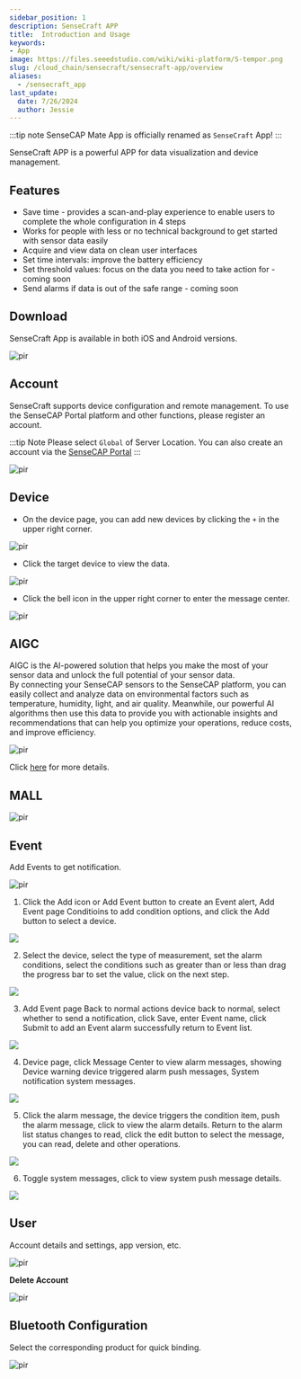 ```yaml
---
sidebar_position: 1
description: SenseCraft APP
title:  Introduction and Usage
keywords:
- App
image: https://files.seeedstudio.com/wiki/wiki-platform/S-tempor.png
slug: /cloud_chain/sensecraft/sensecraft-app/overview
aliases:
  - /sensecraft_app
last_update:
  date: 7/26/2024
  author: Jessie
---
```




:::tip note
SenseCAP Mate App is officially renamed as `SenseCraft` App!
:::


SenseCraft APP is a powerful APP for data visualization and device management.

## Features

* Save time - provides a scan-and-play experience to enable users to complete the whole configuration in 4 steps
* Works for people with less or no technical background to get started with sensor data easily
* Acquire and view data on clean user interfaces
* Set time intervals: improve the battery efficiency
* Set threshold values: focus on the data you need to take action for - coming soon
* Send alarms if data is out of the safe range - coming soon

## Download

SenseCraft App is available in both iOS and Android versions.

<p style={{textAlign: 'center'}}><img src="https://files.seeedstudio.com/wiki/sensecap_mate_app/mate_app_1.png" alt="pir" width={600} height="auto" /></p>


## Account

SenseCraft supports device configuration and remote management. To use the SenseCAP Portal platform and other functions, please register an account. 

:::tip Note
Please select `Global` of Server Location. You can also create an account via the <a href="http://sensecap.seeed.cc">SenseCAP Portal</a>
:::

<p style={{textAlign: 'center'}}><img src="https://files.seeedstudio.com/wiki/SenseCAP/introduction/login-page.PNG" alt="pir" width={300} height="auto" /></p>


## Device

* On the device page, you can add new devices by clicking the `+` in the upper right corner.

<p style={{textAlign: 'center'}}><img src="https://files.seeedstudio.com/wiki/SenseCAP/introduction/add-new.png" alt="pir" width={500} height="auto" /></p>

* Click the target device to view the data.

<p style={{textAlign: 'center'}}><img src="https://files.seeedstudio.com/wiki/SenseCAP/introduction/data.png" alt="pir" width={500} height="auto" /></p>


* Click the bell icon in the upper right corner to enter the message center.

<p style={{textAlign: 'center'}}><img src="https://files.seeedstudio.com/wiki/SenseCAP/introduction/message-center.png" alt="pir" width={500} height="auto" /></p>


## AIGC

AIGC is the AI-powered solution that helps you make the most of your sensor data and unlock the full potential of your sensor data. <br/>
By connecting your SenseCAP sensors to the SenseCAP platform, you can easily collect and analyze data on environmental factors such as temperature, humidity, light, and air quality. Meanwhile, our powerful AI algorithms then use this data to provide you with actionable insights and recommendations that can help you optimize your operations, reduce costs, and improve efficiency.
<p style={{textAlign: 'center'}}><img src="https://files.seeedstudio.com/wiki/SenseCAP/introduction/AIGC.PNG" alt="pir" width={300} height="auto" /></p>


Click [here](https://wiki.seeedstudio.com/How_to_Use_SenseCAP_AI_on_SenseCAP_Portal_and_SenseCAP_Mate_APP/) for more details.


## MALL

<p style={{textAlign: 'center'}}><img src="https://files.seeedstudio.com/wiki/SenseCAP/introduction/MAll.PNG" alt="pir" width={300} height="auto" /></p>

## Event


Add Events to get notification.
<p style={{textAlign: 'center'}}><img src="https://files.seeedstudio.com/wiki/SenseCAP/introduction/add-event.PNG" alt="pir" width={300} height="auto" /></p>

1. Click the Add icon or Add Event button to create an Event alert, Add Event page Conditioins to add condition options, and click the Add button to select a device.

<div style={{textAlign:'center'}}><img src="https://files.seeedstudio.com/wiki/sensecap_mate_app/mate_app_2.png" style={{width:1000, height:'auto'}}/></div>

2. Select the device, select the type of measurement, set the alarm conditions, select the conditions such as greater than or less than drag the progress bar to set the value, click on the next step.

<div style={{textAlign:'center'}}><img src="https://files.seeedstudio.com/wiki/sensecap_mate_app/mate_app_3.png" style={{width:1000, height:'auto'}}/></div>

3. Add Event page Back to normal actions device back to normal, select whether to send a notification, click Save, enter Event name, click Submit to add an Event alarm successfully return to Event list.

<div style={{textAlign:'center'}}><img src="https://files.seeedstudio.com/wiki/sensecap_mate_app/mate_app_4.png" style={{width:1000, height:'auto'}}/></div>

4. Device page, click Message Center to view alarm messages, showing Device warning device triggered alarm push messages, System notification system messages.
 
<div style={{textAlign:'center'}}><img src="https://files.seeedstudio.com/wiki/sensecap_mate_app/mate_app_5.png" style={{width:1000, height:'auto'}}/></div>

5. Click the alarm message, the device triggers the condition item, push the alarm message, click to view the alarm details. Return to the alarm list status changes to read, click the edit button to select the message, you can read, delete and other operations.

<div style={{textAlign:'center'}}><img src="https://files.seeedstudio.com/wiki/sensecap_mate_app/mate_app_6.png" style={{width:1000, height:'auto'}}/></div>

6. Toggle system messages, click to view system push message details.

<div style={{textAlign:'center'}}><img src="https://files.seeedstudio.com/wiki/sensecap_mate_app/mate_app_7.png" style={{width:1000, height:'auto'}}/></div>



## User

Account details and settings, app version, etc.

<p style={{textAlign: 'center'}}><img src="https://files.seeedstudio.com/wiki/SenseCAP/introduction/user-page.PNG" alt="pir" width={300} height="auto" /></p>

**Delete Account**

<p style={{textAlign: 'center'}}><img src="https://files.seeedstudio.com/wiki/SenseCAP/introduction/delete.png" alt="pir" width={600} height="auto" /></p>



## Bluetooth Configuration

Select the corresponding product for quick binding.

<p style={{textAlign: 'center'}}><img src="https://files.seeedstudio.com/wiki/SenseCAP/introduction/configuration.png" alt="pir" width={500} height="auto" /></p>


